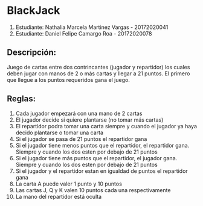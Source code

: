 # BlackJack
1) Estudiante: Nathalia Marcela Martinez Vargas - 20172020041
2) Estudiante: Daniel Felipe Camargo Roa - 20172020078 

## Descripción:
Juego de cartas entre dos contrincantes (jugador y repartidor) los cuales deben jugar con manos de 2 o más cartas y llegar a 21 puntos. El primero que llegue a los puntos requeridos gana el juego.

## Reglas:
1) Cada jugador empezará con una mano de 2 cartas
2) El jugador decide si quiere plantarse (no tomar más cartas)
3) El repartidor podra tomar una carta siempre y cuando el jugador ya haya decido plantarse o tomar una carta
4) Si el jugador se pasa de 21 puntos el repartidor gana
5) Si el jugador tiene menos puntos que el repartidor, el repartidor gana. Siempre y cuando los dos esten por debajo de 21 puntos
6) Si el jugador tiene más puntos que el repartidor, el jugador gana. Siempre y cuando los dos esten por debajo de 21 puntos
7) Si el jugador y el repartidor estan en igualdad de puntos el repartidor gana
8) La carta A puede valer 1 punto y 10 puntos
9) Las cartas J, Q y K valen 10 puntos cada una respectivamente
10) La mano del repartidor está oculta
